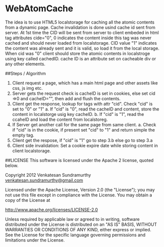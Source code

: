 WebAtomCache
============

The idea is to use HTML5 localstorage for caching all the atomic contents from a dynamic page.
Cache invalidation is done usind cache id sent from server.
At 1st time the CID will be sent from server to client embeded in 
html tag attributes cide="0", 0 indicates the content inside this tag was never cached and should
never loaded from localstorage. CID value "1" indicates the content was already sent and it is
valid, so load it from the local storage. When cid was "0" client should store the atomic contents 
in localstroge using key called cachedID. cache ID is an attribute set on cacheable div or any other
elements.

##Steps / Algorithm

1. Client request a page, which has a main html page and other assets like css, js img etc.
2. Server gets the request check is cacheID is set in cookies, else set cid =>0 and cacheID="<some id>",
  then add and flush the contents.
3. Client get the response, lookup for tags with attr "cid". Check "cid" is set to "0" or "1"
    a. If "cid" is "0", read the cacheID and content, store the content in localstorge usig key cacheID.
    b. If "cid" is "1", read the ccaheID and load the content from localstoreg.
4. If Server get another call for the same page from same client.
   a. Check if "cid" is in the cookie, if present set "cid" to "1" and return simple the empty tag.
5. Client get the respose, if "cid" is "1" go to step 3.b else go to step 3.a
6. Client side invalidation: Set a cookie expire date while storing content in client localstorage.


##LICENSE
This software is licensed under the Apache 2 license, quoted below.


Copyright 2012 Venkatesan Sundramurthy <venkatesan.sundramurthy@gmail.com>

Licensed under the Apache License, Version 2.0 (the "License"); you may not
use this file except in compliance with the License. You may obtain a copy of
the License at

http://www.apache.org/licenses/LICENSE-2.0

Unless required by applicable law or agreed to in writing, software
distributed under the License is distributed on an "AS IS" BASIS, WITHOUT
WARRANTIES OR CONDITIONS OF ANY KIND, either express or implied. See the
License for the specific language governing permissions and limitations under
the License.
